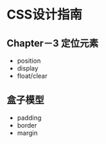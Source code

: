 # CSS设计指南

## Chapter－3 定位元素

* position
* display
* float/clear

## 盒子模型

* padding
* border
* margin
